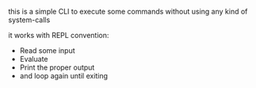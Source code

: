 this is a simple CLI to execute some commands without using any kind of system-calls

it works with REPL convention:
- Read some input
- Evaluate
- Print the proper output
- and loop again until exiting
